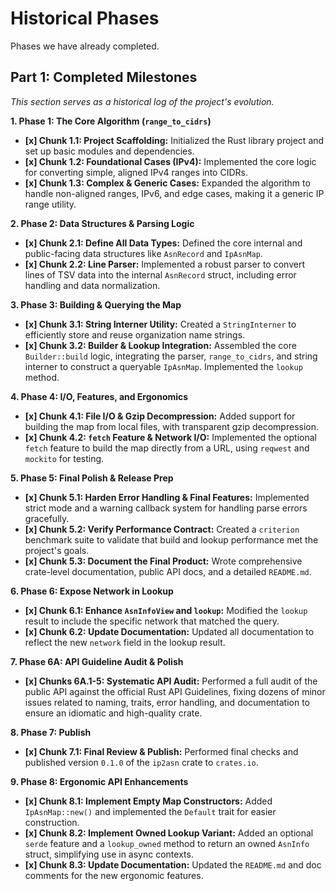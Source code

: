 # Historical Phases

Phases we have already completed.

## Part 1: Completed Milestones

*This section serves as a historical log of the project's evolution.*

**1. Phase 1: The Core Algorithm (`range_to_cidrs`)**
*   **[x] Chunk 1.1: Project Scaffolding:** Initialized the Rust library project and set up basic modules and dependencies.
*   **[x] Chunk 1.2: Foundational Cases (IPv4):** Implemented the core logic for converting simple, aligned IPv4 ranges into CIDRs.
*   **[x] Chunk 1.3: Complex & Generic Cases:** Expanded the algorithm to handle non-aligned ranges, IPv6, and edge cases, making it a generic IP range utility.

**2. Phase 2: Data Structures & Parsing Logic**
*   **[x] Chunk 2.1: Define All Data Types:** Defined the core internal and public-facing data structures like `AsnRecord` and `IpAsnMap`.
*   **[x] Chunk 2.2: Line Parser:** Implemented a robust parser to convert lines of TSV data into the internal `AsnRecord` struct, including error handling and data normalization.

**3. Phase 3: Building & Querying the Map**
*   **[x] Chunk 3.1: String Interner Utility:** Created a `StringInterner` to efficiently store and reuse organization name strings.
*   **[x] Chunk 3.2: Builder & Lookup Integration:** Assembled the core `Builder::build` logic, integrating the parser, `range_to_cidrs`, and string interner to construct a queryable `IpAsnMap`. Implemented the `lookup` method.

**4. Phase 4: I/O, Features, and Ergonomics**
*   **[x] Chunk 4.1: File I/O & Gzip Decompression:** Added support for building the map from local files, with transparent gzip decompression.
*   **[x] Chunk 4.2: `fetch` Feature & Network I/O:** Implemented the optional `fetch` feature to build the map directly from a URL, using `reqwest` and `mockito` for testing.

**5. Phase 5: Final Polish & Release Prep**
*   **[x] Chunk 5.1: Harden Error Handling & Final Features:** Implemented strict mode and a warning callback system for handling parse errors gracefully.
*   **[x] Chunk 5.2: Verify Performance Contract:** Created a `criterion` benchmark suite to validate that build and lookup performance met the project's goals.
*   **[x] Chunk 5.3: Document the Final Product:** Wrote comprehensive crate-level documentation, public API docs, and a detailed `README.md`.

**6. Phase 6: Expose Network in Lookup**
*   **[x] Chunk 6.1: Enhance `AsnInfoView` and `lookup`:** Modified the `lookup` result to include the specific network that matched the query.
*   **[x] Chunk 6.2: Update Documentation:** Updated all documentation to reflect the new `network` field in the lookup result.

**7. Phase 6A: API Guideline Audit & Polish**
*   **[x] Chunks 6A.1-5: Systematic API Audit:** Performed a full audit of the public API against the official Rust API Guidelines, fixing dozens of minor issues related to naming, traits, error handling, and documentation to ensure an idiomatic and high-quality crate.

**8. Phase 7: Publish**
*   **[x] Chunk 7.1: Final Review & Publish:** Performed final checks and published version `0.1.0` of the `ip2asn` crate to `crates.io`.

**9. Phase 8: Ergonomic API Enhancements**
*   **[x] Chunk 8.1: Implement Empty Map Constructors:** Added `IpAsnMap::new()` and implemented the `Default` trait for easier construction.
*   **[x] Chunk 8.2: Implement Owned Lookup Variant:** Added an optional `serde` feature and a `lookup_owned` method to return an owned `AsnInfo` struct, simplifying use in async contexts.
*   **[x] Chunk 8.3: Update Documentation:** Updated the `README.md` and doc comments for the new ergonomic features.